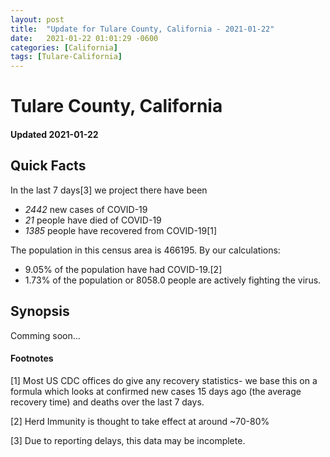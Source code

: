 ```yaml
---
layout: post
title:  "Update for Tulare County, California - 2021-01-22"
date:   2021-01-22 01:01:29 -0600
categories: [California]
tags: [Tulare-California]
---
```


# Tulare County, California
#### Updated 2021-01-22

## Quick Facts

In the last 7 days[3] we project there have been
- *2442* new cases of COVID-19
- *21* people have died of COVID-19
- *1385* people have recovered from COVID-19[1]

The population in this census area is 466195. By our calculations:
- 9.05% of the population have had COVID-19.[2]
- 1.73% of the population or 8058.0 people are actively fighting the virus.

## Synopsis

Comming soon...


#### Footnotes

[1] Most US CDC offices do give any recovery statistics- we base this on a formula which looks at confirmed new cases
15 days ago (the average recovery time) and deaths over the last 7 days.

[2] Herd Immunity is thought to take effect at around ~70-80%

[3] Due to reporting delays, this data may be incomplete.
 
    